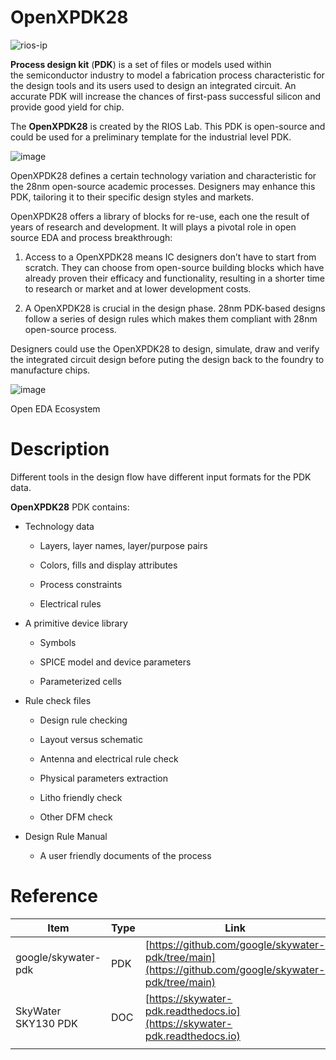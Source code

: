 # OpenXPDK28

![rios-ip](https://github.com/riosmpw/OpenXPDK28/assets/100336131/9f3d5cb0-e9f8-48c8-b4e6-38c896d54da8)

**Process design kit** (**PDK**) is a set of files or models used within the semiconductor industry to model a fabrication process characteristic for the design tools and its users used to design an integrated circuit. An accurate PDK will increase the chances of first-pass successful silicon and provide good yield for chip.

The **OpenXPDK28** is created by the RIOS Lab. This PDK is open-source and could be used for a preliminary template for the industrial level PDK.

![image](https://github.com/riosmpw/OpenXPDK28/assets/100336131/fdc4ddf9-8764-43c2-9938-640eadb82325)



OpenXPDK28 defines a certain technology variation and characteristic for the 28nm open-source academic processes. Designers may enhance this PDK, tailoring it to their specific design styles and markets.

OpenXPDK28 offers a library of blocks for re-use, each one the result of years of research and development. It will plays a pivotal role in open source EDA and process breakthrough:

1) Access to a OpenXPDK28 means IC designers don’t have to start from scratch. They can choose from open-source building blocks which have already proven their efficacy and functionality, resulting in a shorter time to research or market and at lower development costs. 

2) A OpenXPDK28 is crucial in the design phase. 28nm PDK-based designs follow a series of design rules which makes them compliant with 28nm open-source process. 

Designers could use the OpenXPDK28 to design, simulate, draw and verify the integrated circuit design before puting the design back to the foundry to manufacture chips.

![image](https://github.com/riosmpw/OpenXPDK28/assets/100336131/8b3b951a-5c36-41fb-9bce-23d1072cef08)

Open EDA Ecosystem

# Description

Different tools in the design flow have different input formats for the PDK
data.

**OpenXPDK28** PDK contains:

-   Technology data

    -   Layers, layer names, layer/purpose pairs

    -   Colors, fills and display attributes

    -   Process constraints

    -   Electrical rules

-   A primitive device library

    -   Symbols

    -   SPICE model and device parameters

    -   Parameterized cells

-   Rule check files

    -   Design rule checking

    -   Layout versus schematic

    -   Antenna and electrical rule check

    -   Physical parameters extraction

    -   Litho friendly check

    -   Other DFM check

-   Design Rule Manual

    -   A user friendly documents of the process

# Reference


| Item                   | Type    | Link             | Comment |
|------------------------|---------|------------------|---------|
| google/skywater-pdk    | PDK     | [https://github.com/google/skywater-pdk/tree/main](https://github.com/google/skywater-pdk/tree/main)               |         |
| SkyWater SKY130 PDK    | DOC     | [https://skywater-pdk.readthedocs.io](https://skywater-pdk.readthedocs.io)                |         |
|       |      |                  |         |




